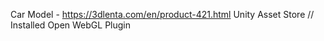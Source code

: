 Car Model - https://3dlenta.com/en/product-421.html
Unity Asset Store // Installed Open WebGL Plugin